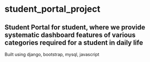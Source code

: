 # student_portal_project
## Student Portal for student, where we provide systematic dashboard features of various categories required for a student in daily life

Built using django, bootstrap, mysql, javascript

